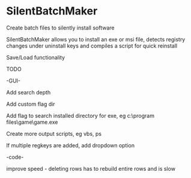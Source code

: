 # SilentBatchMaker
Create batch files to silently install software

SilentBatchMaker allows you to install an exe or msi file, detects registry changes under uninstall keys and compiles a script for quick reinstall

Save/Load functionality

TODO

-GUI-

Add search depth

Add custom flag dir

Add flag to search installed directory for exe, eg c:\program files\game\game.exe

Create more output scripts, eg vbs, ps

If multiple regkeys are added, add dropdown option


-code-

improve speed - deleting rows has to rebuild entire rows and is slow
